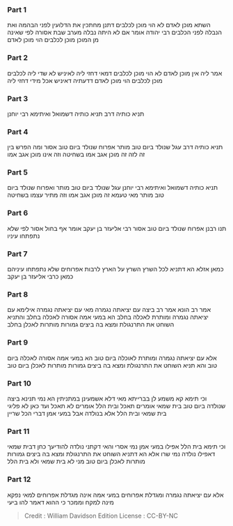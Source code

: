 
### Part 1
השתא מוכן לאדם לא הוי מוכן לכלבים דתנן מחתכין את הדלועין לפני הבהמה ואת הנבלה לפני הכלבים רבי יהודה אומר אם לא היתה נבלה מערב שבת אסורה לפי שאינה מן המוכן מוכן לכלבים הוי מוכן לאדם 

### Part 2
אמר ליה אין מוכן לאדם לא הוי מוכן לכלבים דמאי דחזי ליה לאיניש לא שדי ליה לכלבים מוכן לכלבים הוי מוכן לאדם דדעתיה דאיניש אכל מידי דחזי ליה 

### Part 3
תניא כותיה דרב תניא כותיה דשמואל ואיתימא רבי יוחנן 

### Part 4
תניא כותיה דרב עגל שנולד ביום טוב מותר אפרוח שנולד ביום טוב אסור ומה הפרש בין זה לזה זה מוכן אגב אמו בשחיטה וזה אינו מוכן אגב אמו 

### Part 5
תניא כותיה דשמואל ואיתימא רבי יוחנן עגל שנולד ביום טוב מותר ואפרוח שנולד ביום טוב מותר מאי טעמא זה מוכן אגב אמו וזה מתיר עצמו בשחיטה

### Part 6
תנו רבנן אפרוח שנולד ביום טוב אסור רבי אליעזר בן יעקב אומר אף בחול אסור לפי שלא נתפתחו עיניו 

### Part 7
כמאן אזלא הא דתניא לכל השרץ השרץ על הארץ לרבות אפרוחים שלא נתפתחו עיניהם כמאן כרבי אליעזר בן יעקב 

### Part 8
אמר רב הונא אמר רב ביצה עם יציאתה נגמרה מאי עם יציאתה נגמרה אילימא עם יציאתה נגמרה ומותרת לאכלה בחלב הא במעי אמה אסורה לאכלה בחלב והתניא השוחט את התרנגולת ומצא בה ביצים גמורות מותרות לאכלן בחלב 

### Part 9
אלא עם יציאתה נגמרה ומותרת לאוכלה ביום טוב הא במעי אמה אסורה לאכלה ביום טוב והא תניא השוחט את התרנגולת ומצא בה ביצים גמורות מותרות לאכלן ביום טוב 

### Part 10
וכי תימא קא משמע לן בברייתא מאי דלא אשמעינן במתניתין הא נמי תנינא ביצה שנולדה ביום טוב בית שמאי אומרים תאכל ובית הלל אומרים לא תאכל ועד כאן לא פליגי בית שמאי ובית הלל אלא בנולדה אבל במעי אמן דברי הכל שריין 

### Part 11
וכי תימא בית הלל אפילו במעי אמן נמי אסרי והאי דקתני נולדה להודיעך כחן דבית שמאי דאפילו נולדה נמי שרו אלא הא דתניא השוחט את התרנגולת ומצא בה ביצים גמורות מותרות לאכלן ביום טוב מני לא בית שמאי ולא בית הלל 

### Part 12
אלא עם יציאתה נגמרה ומגדלת אפרוחים במעי אמה אינה מגדלת אפרוחים למאי נפקא מינה למקח וממכר כי ההוא דאמר להו ביעי

>Credit : William Davidson Edition
>License : CC-BY-NC